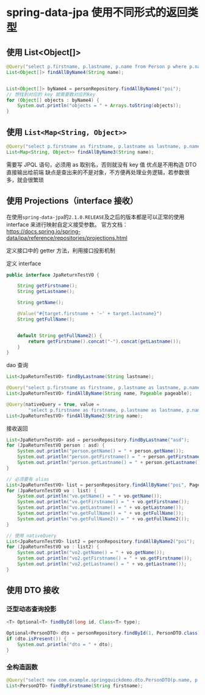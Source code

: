 # spring-data-jpa 使用不同形式的返回类型

## 使用 List<Object[]>

```java
@Query("select p.firstname, p.lastname, p.name from Person p where p.name = ?1 order by p.id")
List<Object[]> findAllByName4(String name);


List<Object[]> byName4 = personRepository.findAllByName4("poi");
// 想找到对应的 key 就需要数对应的key
for (Object[] objects : byName4) {
    System.out.println("objects = " + Arrays.toString(objects));
}

```

## 使用 `List<Map<String, Object>>`

```java
@Query("select p.firstname as firstname, p.lastname as lastname, p.name as name from Person p where p.name = ?1 order by p.id")
List<Map<String, Object>> findAllByName3(String name);
```

需要写 JPQL 语句，必须用 as 取别名，否则就没有 key 值
优点是不用构造 DTO 直接输出给前端
缺点是查出来的不是对象，不方便再处理业务逻辑，若参数很多，就会很繁琐

## 使用 Projections（interface 接收）

在使用`spring-data-jpa`的`2.1.0.RELEASE`及之后的版本都是可以正常的使用 interface 来进行映射自定义接受参数。
官方文档：<https://docs.spring.io/spring-data/jpa/reference/repositories/projections.html>

定义接口中的 getter 方法，利用接口投影机制

定义 interface

```java
public interface JpaReturnTestVO {

    String getFirstname();
    String getLastname();

    String getName();

    @Value("#{target.firstname + '~' + target.lastname}")
    String getFullName();


    default String getFullName2() {
        return getFirstname().concat("-").concat(getLastname());
    }
}
```

dao 查询

```java
List<JpaReturnTestVO> findByLastname(String lastname);

@Query("select p.firstname as firstname, p.lastname as lastname, p.name as name from Person p where p.name = ?1 order by p.id")
List<JpaReturnTestVO> findAllByName(String name, Pageable pageable);

@Query(nativeQuery = true, value =
        "select p.firstname as firstname, p.lastname as lastname, p.name as name from person p where p.name = ?1 order by p.id")
List<JpaReturnTestVO> findAllByName2(String name);
```

接收返回

```java
List<JpaReturnTestVO> asd = personRepository.findByLastname("asd");
for (JpaReturnTestVO person : asd) {
    System.out.println("person.getName() = " + person.getName());
    System.out.println("person.getFirstname() = " + person.getFirstname());
    System.out.println("person.getLastname() = " + person.getLastname());
}

// 必须要有 alias
List<JpaReturnTestVO> list = personRepository.findAllByName("poi", PageRequest.of(0, 10));
for (JpaReturnTestVO vo : list) {
    System.out.println("vo.getName() = " + vo.getName());
    System.out.println("vo.getFirstname() = " + vo.getFirstname());
    System.out.println("vo.getLastname() = " + vo.getLastname());
    System.out.println("vo.getFullName() = " + vo.getFullName());
    System.out.println("vo.getFullName2() = " + vo.getFullName2());
}

// 使用 nativeQuery
List<JpaReturnTestVO> list2 = personRepository.findAllByName2("poi");
for (JpaReturnTestVO vo : list2) {
    System.out.println("vo2.getName() = " + vo.getName());
    System.out.println("vo2.getFirstname() = " + vo.getFirstname());
    System.out.println("vo2.getLastname() = " + vo.getLastname());
}

```

## 使用 DTO 接收

### 泛型动态查询投影

```java
<T> Optional<T> findById(long id, Class<T> type);

Optional<PersonDTO> dto = personRepository.findById(1, PersonDTO.class);
if (dto.isPresent()) {
    System.out.println("dto = " + dto);
}
```

### 全构造函数

```java
@Query("select new com.example.springquickdemo.dto.PersonDTO(p.name, p.firstname, p.lastname) from Person p where p.firstname = ?1 order by p.id")
List<PersonDTO> findByFirstname(String firstname);
```
